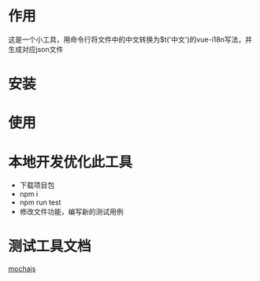 # 作用
这是一个小工具，用命令行将文件中的中文转换为$t('中文')的vue-i18n写法，并生成对应json文件

# 安装

# 使用

# 本地开发优化此工具
* 下载项目包
* npm i
* npm run test
* 修改文件功能，编写新的测试用例

# 测试工具文档
[mochajs](https://mochajs.org/#getting-started)
